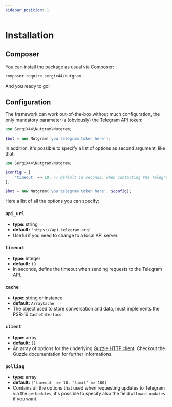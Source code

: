 ```yaml
---
sidebar_position: 1
---
```


# Installation

## Composer

You can install the package as usual via Composer:

```bash
composer require sergix44/nutgram
```

And you ready to go!

## Configuration

The framework can work out-of-the-box without much configuration, the only mandatory parameter is (obviously) the
Telegram API token:

```php
use SergiX44\Nutgram\Nutgram;

$bot = new Nutgram('you telegram token here');
```

In addition, it's possible to specify a list of options as second argument, like that:

```php
use SergiX44\Nutgram\Nutgram;

$config = [
    'timeout' => 10, // default in seconds, when contacting the Telegram API
];

$bot = new Nutgram('you telegram token here', $config);
```

Here a list of all the options you can specify:

### `api_url`

- **type:** string
- **default:** `'https://api.telegram.org'`
- Useful if you need to change to a local API server.

### `timeout`

- **type:** integer
- **default:** `10`
- In seconds, define the timeout when sending requests to the Telegram API.

### `cache`

- **type:** string or instance
- **default:** `ArrayCache`
- The object used to store conversation and data, must implements the PSR-16 `CacheInterface`.

### `client`

- **type:** array
- **default:** `[]`
- An array of options for the underlying [Guzzle HTTP client](https://docs.guzzlephp.org/en/stable/quickstart.html).
  Checkout the Guzzle documentation for further informations.

### `polling`

- **type:** array
- **default:** `['timeout' => 10, 'limit' => 100]`
- Contains all the options that used when requesting updates to Telegram via the `getUpdates`, it's possible to specify
  also the field `allowed_updates` if you want.